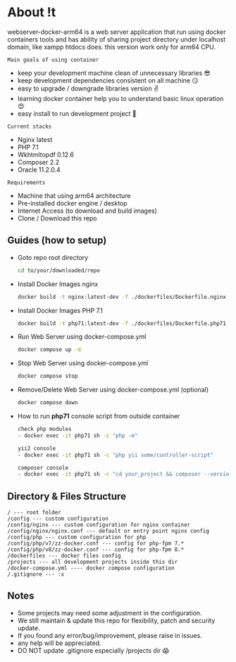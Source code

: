 # About !t
webserver-docker-arm64 is a web server application that run using docker containers tools and has ability of sharing project directory under localhost domain, like xampp htdocs does. this version work only for arm64 CPU.

`Main goals of using container`
- keep your development machine clean of unnecessary libraries 😎
- keep development dependencies consistent on all machine 😏
- easy to upgrade / downgrade libraries version ✌️
- learning docker container help you to understand basic linux operation 😍
- easy install to run development project 🥳

`Current stacks`
- Nginx latest
- PHP 7.1
- Wkhtmltopdf 0.12.6
- Composer 2.2
- Oracle 11.2.0.4

`Requirements`
- Machine that using arm64 architecture
- Pre-installed docker engine / desktop
- Internet Access (to download and build images)
- Clone / Download this repo

## Guides (how to setup)
- Goto repo root directory
    ```bash
    cd to/your/downloaded/repo
    ```

- Install Docker Images nginx
    ```bash
    docker build -t nginx:latest-dev -f ./dockerfiles/Dockerfile.nginx .
    ```

- Install Docker Images PHP 7.1
    ```bash
    docker build -t php71:latest-dev -f ./dockerfiles/Dockerfile.php71 .
    ```

- Run Web Server using docker-compose.yml
    ```bash
    docker compose up -d
    ```

- Stop Web Server using docker-compose.yml
    ```bash
    docker compose stop
    ```

- Remove/Delete Web Server using docker-compose.yml (optional)
    ```bash
    docker compose down
    ```

- How to run **php71** console script from outside container
    ```bash
    check php modules
    - docker exec -it php71 sh -c "php -m"
    
    yii2 console 
    - docker exec -it php71 sh -c "php yii some/controller-script"
    
    composer console 
    - docker exec -it php71 sh -c "cd your_project && composer --version"
    ```

## Directory & Files Structure
```
/ --- root folder
/config --- custom configuration
/config/nginx --- custom configuration for nginx container
/config/nginx/nginx.conf --- default or entry point nginx config
/config/php --- custom configuration for php
/config/php/v7/zz-docker.conf --- config for php-fpm 7.*
/config/php/v8/zz-docker.conf --- config for php-fpm 8.*
/dockerfiles --- docker files config
/projects --- all development projects inside this dir
/docker-compose.yml ---- docker compose configuration
/.gitignore --- :x

```

## Notes
- Some projects may need some adjustment in the configuration.
- We still maintain & update this repo for flexibility, patch and security update.
- If you found any error/bug/improvement, please raise in issues.
- any help will be appreciated.
- DO NOT update .gitignore especially /projects dir 😱